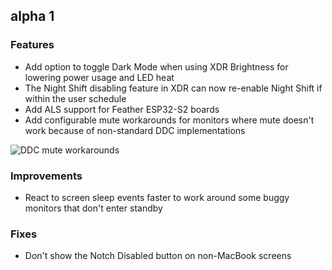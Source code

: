 ## alpha 1

### Features

* Add option to toggle Dark Mode when using XDR Brightness for lowering power usage and LED heat
* The Night Shift disabling feature in XDR can now re-enable Night Shift if within the user schedule
* Add ALS support for Feather ESP32-S2 boards
* Add configurable mute workarounds for monitors where mute doesn't work because of non-standard DDC implementations

![DDC mute workarounds](https://files.lunar.fyi/ddc-mute-workaround.png)

### Improvements

* React to screen sleep events faster to work around some buggy monitors that don't enter standby

### Fixes

* Don't show the Notch Disabled button on non-MacBook screens